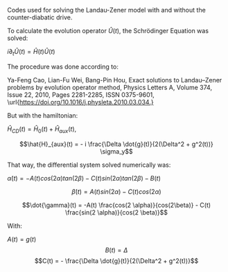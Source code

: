Codes used for solving the Landau-Zener model with and without the counter-diabatic drive.

To calculate the evolution operator $\hat{U}(t)$, the Schrödinger Equation was solved:

$i \partial_t\hat{U}(t) = \hat{H}(t)\hat{U}(t)$

The procedure was done according to:

Ya-Feng Cao, Lian-Fu Wei, Bang-Pin Hou,
Exact solutions to Landau–Zener problems by evolution operator method,
Physics Letters A,
Volume 374, Issue 22,
2010,
Pages 2281-2285,
ISSN 0375-9601,
\url{https://doi.org/10.1016/j.physleta.2010.03.034.}

But with the hamiltonian:

$\hat{H}_{CD}(t) = \hat{H}_{0}(t) + \hat{H}_{aux}(t),$

$$\hat{H}_{aux}(t) = - i \frac{\Delta \dot{g}(t)}{2(\Delta^2 + g^2(t))} \sigma_y$$

That way, the differential system solved numerically was:

$\dot{\alpha}(t) = -A(t) cos(2 \alpha) tan (2 \beta) - C(t) sin (2 \alpha) tan(2 \beta) - B(t)$

$$\dot{\beta}(t) = A(t) sin(2 \alpha) - C(t) cos(2 \alpha)$$

$$\dot{\gamma}(t) = -A(t) \frac{cos(2 \alpha)}{cos(2\beta)} - C(t) \frac{sin(2 \alpha)}{cos(2 \beta)}$$

With:

$A(t) = g(t)$
$$B(t) = \Delta$$
$$C(t) = - \frac{\Delta \dot{g}(t)}{2(\Delta^2 + g^2(t))}$$
